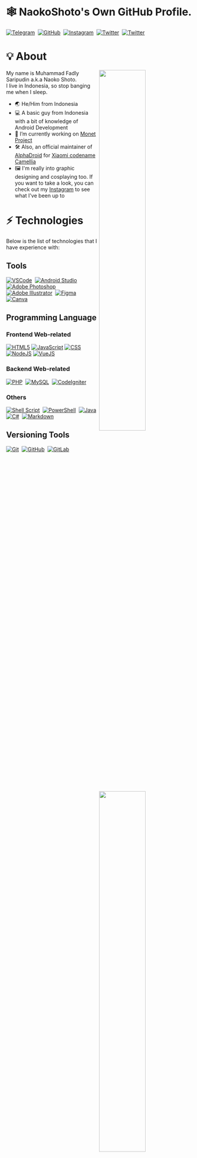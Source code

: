 # 🕸 NaokoShoto's Own GitHub Profile.


<a href="https://telegram.me/naokoshoto"><img src="https://img.shields.io/badge/Telegram-2CA5E0?style=for-the-badge&logo=telegram&logoColor=white" alt="Telegram"></a>&nbsp;
<a href="https://github.com/naokoshoto"><img src="https://img.shields.io/badge/github-%23121011.svg?style=for-the-badge&logo=github&logoColor=white" alt="GitHub"></a>&nbsp;
<a href="https://www.instagram.com/naokoshoto"><img src="https://img.shields.io/badge/Instagram-%23E4405F.svg?style=for-the-badge&logo=Instagram&logoColor=white"  alt="Instagram"></a>&nbsp;
<a href="https://twitter.com/naokoshoto"><img src="https://img.shields.io/badge/Twitter-%231DA1F2.svg?style=for-the-badge&logo=Twitter&logoColor=white" alt="Twitter"></a>&nbsp;
<a href="https://naokoshoto.my.id"><img src="https://img.shields.io/badge/Blog-2ea44f?style=for-the-badge&logo=readthedocs&logoColor=white" alt="Twitter"></a>

# 💡 About

<a href="https://github.com/naokoshoto">
  <img align="right" width="50%" src="https://github-readme-stats.vercel.app/api?username=naokoshoto&theme=dark&show_icons=true)">
  <img align="right" width="50%" src="https://github-readme-streak-stats.herokuapp.com/?user=naokoshoto&theme=dark">
</a>

My name is Muhammad Fadly Saripudin a.k.a Naoko Shoto.
<br />
I live in Indonesia, so stop banging me when I sleep.

- 🌏 He/Him from Indonesia
- 💻 A basic guy from Indonesia with a bit of knowledge of Android Development
- 🎨 I’m currently working on [Monet Project](https://github.com/MIUI-Monet-Project)
- 🛠 Also, an official maintainer of [AlphaDroid](https://github.com/AlphaDroid-Project) for [Xiaomi codename Camellia](https://sourceforge.net/projects/alphadroid-project/files/camellia/)
- 🖼 I'm really into graphic designing and cosplaying too. If you want to take a look, you can check out my [Instagram](https://www.instagram.com/naokoshoto) to see what I've been up to


# ⚡ Technologies
Below is the list of technologies that I have experience with:

## Tools
[![VSCode](https://img.shields.io/badge/Visual%20Studio%20Code-%23007ACC.svg?style=for-the-badge&logo=visual-studio-code&logoColor=FFFFFF)](https://code.visualstudio.com)&nbsp;
[![Android Studio](https://img.shields.io/badge/Android%20Studio-3DDC84.svg?style=for-the-badge&logo=android-studio&logoColor=white)](https://developer.android.com/studio)&nbsp;
[![Adobe Photoshop](https://img.shields.io/badge/adobe%20photoshop-%2331A8FF.svg?style=for-the-badge&logo=adobe%20photoshop&logoColor=white)](https://www.adobe.com/in/products/photoshop.html)&nbsp;
[![Adobe Illustrator](https://img.shields.io/badge/adobe%20illustrator-945c04.svg?style=for-the-badge&logo=adobe%20illustrator&logoColor=white)](https://www.adobe.com/in/products/photoshop.html)&nbsp;
[![Figma](https://img.shields.io/badge/figma-000000.svg?style=for-the-badge&logo=figma&logoColor=white)](https://www.figma.com)&nbsp;
[![Canva](https://img.shields.io/badge/Canva-4169e1.svg?style=for-the-badge&logo=Canva&logoColor=FFFFFF)](https://www.canva.com)

## Programming Language
### Frontend Web-related
[![HTML5](https://img.shields.io/badge/html5%20-%23E34F26.svg?style=for-the-badge&logo=html5&logoColor=FFFFFF)](https://en.wikipedia.org/wiki/HTML5)
[![JavaScript](https://img.shields.io/badge/javascript-%23323330.svg?style=for-the-badge&logo=javascript&logoColor=%23F7DF1E)](https://www.javascript.com)
[![CSS](https://img.shields.io/badge/css3-1572B6.svg?style=for-the-badge&logo=css3&logoColor=FFFFFF)](https://en.wikipedia.org/wiki/CSS3)
[![NodeJS](https://img.shields.io/badge/node.js-339933.svg?style=for-the-badge&logo=nodedotjs&logoColor=FFFFFF)](https://nodejs.org)
[![VueJS](https://img.shields.io/badge/vue.JS-4FC08D.svg?style=for-the-badge&logo=vuedotjs&logoColor=FFFFFF)](https://vuejs.org)

### Backend Web-related
[![PHP](https://img.shields.io/badge/php-777BB4.svg?style=for-the-badge&logo=php&logoColor=FFFFFF)](https://php.net)&nbsp;
[![MySQL](https://img.shields.io/badge/php-4479A1.svg?style=for-the-badge&logo=mysql&logoColor=FFFFFF)](https://mysql.com)&nbsp;
[![CodeIgniter](https://img.shields.io/badge/codeigniter-EF4223.svg?style=for-the-badge&logo=codeigniter&logoColor=FFFFFF)](https://codeigniter.com)

### Others
[![Shell Script](https://img.shields.io/badge/shell_script-%23121011.svg?style=for-the-badge&logo=gnu-bash&logoColor=white)](https://www.shellscript.sh)&nbsp;
[![PowerShell](https://img.shields.io/badge/powershell-5391FE.svg?style=for-the-badge&logo=powershell&logoColor=white)](https://en.wikipedia.org/wiki/PowerShell)&nbsp;
[![Java](https://img.shields.io/badge/java-%23ED8B00.svg?style=for-the-badge&logo=java&logoColor=white)](https://www.java.com)&nbsp;
[![C#](https://img.shields.io/badge/C_Sharp-239120.svg?style=for-the-badge&logo=csharp&logoColor=white)](https://en.wikipedia.org/wiki/C_Sharp_syntax)&nbsp;
[![Markdown](https://img.shields.io/badge/markdown-black.svg?style=for-the-badge&logo=markdown&logoColor=FFFFFF)](https://www.markdownguide.org)

## Versioning Tools
[![Git](https://img.shields.io/badge/git-%23F05033.svg?style=for-the-badge&logo=git&logoColor=white)](https://git-scm.com)&nbsp;
[![GitHub](https://img.shields.io/badge/github-%23121011.svg?style=for-the-badge&logo=github&logoColor=white)](https://github.com)&nbsp;
[![GitLab](https://img.shields.io/badge/gitlab-%23181717.svg?style=for-the-badge&logo=gitlab&logoColor=white)](https://about.gitlab.com)

